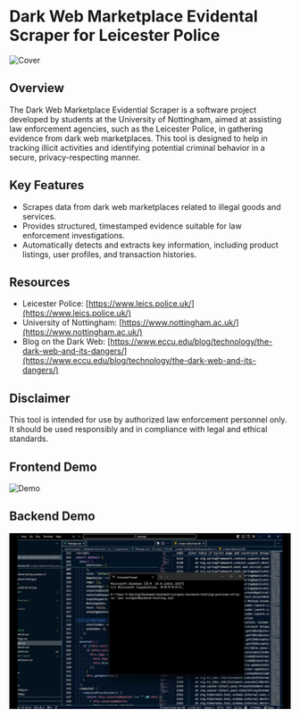 # Dark Web Marketplace Evidental Scraper for Leicester Police

![Cover](./DemoDay.png)
## Overview
The Dark Web Marketplace Evidential Scraper is a software project developed by students at the University of Nottingham, aimed at assisting law enforcement agencies, such as the Leicester Police, in gathering evidence from dark web marketplaces. This tool is designed to help in tracking illicit activities and identifying potential criminal behavior in a secure, privacy-respecting manner.

## Key Features
- Scrapes data from dark web marketplaces related to illegal goods and services.
- Provides structured, timestamped evidence suitable for law enforcement investigations.
- Automatically detects and extracts key information, including product listings, user profiles, and transaction histories.

## Resources
- Leicester Police: [https://www.leics.police.uk/](https://www.leics.police.uk/)
- University of Nottingham: [https://www.nottingham.ac.uk/](https://www.nottingham.ac.uk/)
- Blog on the Dark Web: [https://www.eccu.edu/blog/technology/the-dark-web-and-its-dangers/](https://www.eccu.edu/blog/technology/the-dark-web-and-its-dangers/)

## Disclaimer
This tool is intended for use by authorized law enforcement personnel only. It should be used responsibly and in compliance with legal and ethical standards.

## Frontend Demo
![Demo](./Frontend.gif)
## Backend Demo
![Demo Backend](./Backend.gif)
